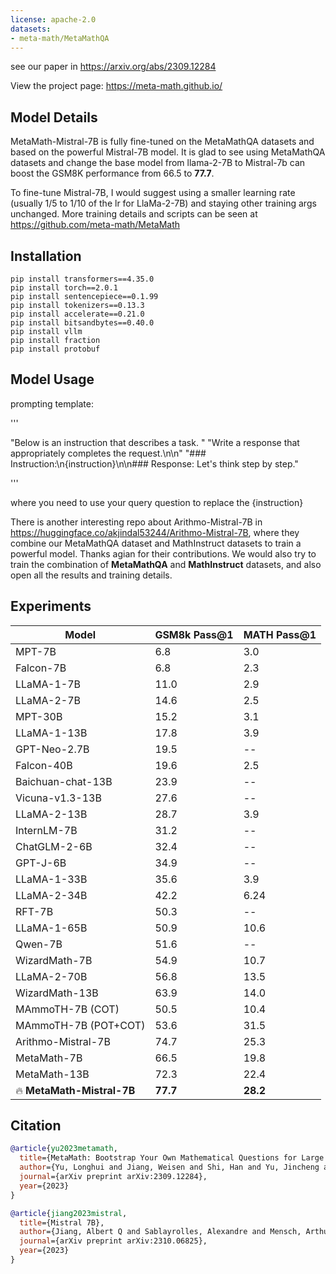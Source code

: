 ```yaml
---
license: apache-2.0
datasets:
- meta-math/MetaMathQA
---
```

see our paper in https://arxiv.org/abs/2309.12284

View the project page:
https://meta-math.github.io/

## Model Details

MetaMath-Mistral-7B is fully fine-tuned on the MetaMathQA datasets and based on the powerful Mistral-7B model. It is glad to see using MetaMathQA datasets and change the base model from llama-2-7B to Mistral-7b can boost the GSM8K performance from 66.5 to **77.7**.

To fine-tune Mistral-7B, I would suggest using a smaller learning rate (usually 1/5 to 1/10 of the lr for LlaMa-2-7B) and staying other training args unchanged.
More training details and scripts can be seen at https://github.com/meta-math/MetaMath

## Installation

```
pip install transformers==4.35.0
pip install torch==2.0.1
pip install sentencepiece==0.1.99
pip install tokenizers==0.13.3
pip install accelerate==0.21.0
pip install bitsandbytes==0.40.0
pip install vllm
pip install fraction
pip install protobuf
```

## Model Usage

prompting template:

'''

"Below is an instruction that describes a task. "
"Write a response that appropriately completes the request.\n\n"
"### Instruction:\n{instruction}\n\n### Response: Let's think step by step."

'''

where you need to use your query question to replace the {instruction} 

There is another interesting repo about Arithmo-Mistral-7B in https://huggingface.co/akjindal53244/Arithmo-Mistral-7B, where they combine our MetaMathQA dataset and MathInstruct datasets to train a powerful model. Thanks agian for their contributions.
We would also try to train the combination of **MetaMathQA** and **MathInstruct** datasets, and also open all the results and training details.

## Experiments

| Model               | GSM8k Pass@1 | MATH Pass@1 |
|---------------------|--------------|-------------|
| MPT-7B              | 6.8          | 3.0         |
| Falcon-7B           | 6.8          | 2.3         |
| LLaMA-1-7B          | 11.0         | 2.9         |
| LLaMA-2-7B          | 14.6         | 2.5         |
| MPT-30B             | 15.2         | 3.1         |
| LLaMA-1-13B         | 17.8         | 3.9         |
| GPT-Neo-2.7B        | 19.5         | --          |
| Falcon-40B          | 19.6         | 2.5         |
| Baichuan-chat-13B   | 23.9         | --          |
| Vicuna-v1.3-13B     | 27.6         | --          |
| LLaMA-2-13B         | 28.7         | 3.9         |
| InternLM-7B         | 31.2         | --          |
| ChatGLM-2-6B        | 32.4         | --          |
| GPT-J-6B            | 34.9         | --          |
| LLaMA-1-33B         | 35.6         | 3.9         |
| LLaMA-2-34B         | 42.2         | 6.24        |
| RFT-7B              | 50.3         | --          |
| LLaMA-1-65B         | 50.9         | 10.6        |
| Qwen-7B             | 51.6         | --          |
| WizardMath-7B       | 54.9         | 10.7        |
| LLaMA-2-70B         | 56.8         | 13.5        |
| WizardMath-13B      | 63.9         | 14.0        |
| MAmmoTH-7B (COT)    | 50.5         | 10.4        |
| MAmmoTH-7B (POT+COT)| 53.6         | 31.5        |
| Arithmo-Mistral-7B  | 74.7         | 25.3        |
| MetaMath-7B         | 66.5         | 19.8        |
| MetaMath-13B        | 72.3         | 22.4        |
| 🔥 **MetaMath-Mistral-7B** | **77.7**     | **28.2**        |

## Citation

```bibtex
@article{yu2023metamath,
  title={MetaMath: Bootstrap Your Own Mathematical Questions for Large Language Models},
  author={Yu, Longhui and Jiang, Weisen and Shi, Han and Yu, Jincheng and Liu, Zhengying and Zhang, Yu and Kwok, James T and Li, Zhenguo and Weller, Adrian and Liu, Weiyang},
  journal={arXiv preprint arXiv:2309.12284},
  year={2023}
}
```

```bibtex
@article{jiang2023mistral,
  title={Mistral 7B},
  author={Jiang, Albert Q and Sablayrolles, Alexandre and Mensch, Arthur and Bamford, Chris and Chaplot, Devendra Singh and Casas, Diego de las and Bressand, Florian and Lengyel, Gianna and Lample, Guillaume and Saulnier, Lucile and others},
  journal={arXiv preprint arXiv:2310.06825},
  year={2023}
}
```